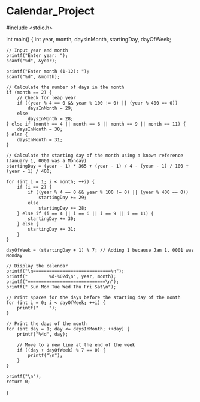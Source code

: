# Calendar_Project
#include <stdio.h>

int main() {
    int year, month, daysInMonth, startingDay, dayOfWeek;

    // Input year and month
    printf("Enter year: ");
    scanf("%d", &year);

    printf("Enter month (1-12): ");
    scanf("%d", &month);

    // Calculate the number of days in the month
    if (month == 2) {
        // Check for leap year
        if ((year % 4 == 0 && year % 100 != 0) || (year % 400 == 0))
            daysInMonth = 29;
        else
            daysInMonth = 28;
    } else if (month == 4 || month == 6 || month == 9 || month == 11) {
        daysInMonth = 30;
    } else {
        daysInMonth = 31;
    }

    // Calculate the starting day of the month using a known reference (January 1, 0001 was a Monday)
    startingDay = (year - 1) * 365 + (year - 1) / 4 - (year - 1) / 100 + (year - 1) / 400;

    for (int i = 1; i < month; ++i) {
        if (i == 2) {
            if ((year % 4 == 0 && year % 100 != 0) || (year % 400 == 0))
                startingDay += 29;
            else
                startingDay += 28;
        } else if (i == 4 || i == 6 || i == 9 || i == 11) {
            startingDay += 30;
        } else {
            startingDay += 31;
        }
    }

    dayOfWeek = (startingDay + 1) % 7; // Adding 1 because Jan 1, 0001 was Monday

    // Display the calendar
    printf("\n=============================\n");
    printf("        %d-%02d\n", year, month);
    printf("=============================\n");
    printf(" Sun Mon Tue Wed Thu Fri Sat\n");

    // Print spaces for the days before the starting day of the month
    for (int i = 0; i < dayOfWeek; ++i) {
        printf("    ");
    }

    // Print the days of the month
    for (int day = 1; day <= daysInMonth; ++day) {
        printf("%4d", day);

        // Move to a new line at the end of the week
        if ((day + dayOfWeek) % 7 == 0) {
            printf("\n");
        }
    }

    printf("\n");
    return 0;
}

